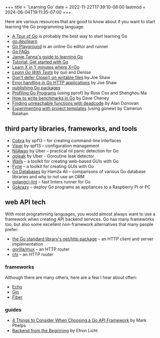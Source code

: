 +++
title = 'Learning Go'
date = 2022-11-22T17:39:10-08:00
lastmod = 2024-06-04T19:11:35-07:00
+++

Here are various resources that are good to know about if you want to start learning the Go programming language.

* [A Tour of Go](https://go.dev/tour/welcome/1) is probably the best way to start learning Go
* [go.dev/learn](https://go.dev/learn/)
* [Go Playground](https://go.dev/play/) is an online Go editor and runner
* [Go FAQs](https://go.dev/doc/faq)
* [Jamie Tanna's guide to learning Go](https://www.jvt.me/posts/2022/08/12/learning-new-language-go/)
* [Tutorial: Get started with Go](https://go.dev/doc/tutorial/getting-started)
* [Learn X in Y minutes where X=Go](https://learnxinyminutes.com/docs/go/)
* [_Learn Go With Tests_](https://quii.gitbook.io/learn-go-with-tests) by quii and Denise
* [Don't defer Close() on writable files](https://www.joeshaw.org/dont-defer-close-on-writable-files/) by Joe Shaw
* [Error handling in Go HTTP applications](https://www.joeshaw.org/error-handling-in-go-http-applications/) by Joe Shaw
* [publishing Go packages](/publishing-go-packages)
* [Profiling Go Programs](https://go.dev/blog/pprof) (using pprof) by Russ Cox and Shenghou Ma
* [How to write benchmarks in Go](https://dave.cheney.net/2013/06/30/how-to-write-benchmarks-in-go) by Dave Cheney
* [Finding unreachable functions with deadcode](https://go.dev/blog/deadcode) by Alan Donovan
* [Experimenting with project templates](https://go.dev/blog/gonew) (using gonew) by Cameron Balahan

## third party libraries, frameworks, and tools

* [Cobra](https://github.com/spf13/cobra) by spf13 – for creating command-line interfaces
* [Viper](https://github.com/spf13/viper) by spf13 – configuration management
* [NilAway](https://github.com/uber-go/nilaway/?uclick_id=43206374-f01b-4b03-9250-506f8c102a81) by Uber – practical nil panic detection for Go
* [goleak](https://github.com/uber-go/goleak) by Uber - Goroutine leak detector
* [Wails](https://wails.io/) – a toolkit for creating web-based GUIs with Go
* [Fyne](https://fyne.io/) – a toolkit for creating GUIs with Go
* [Go Databases](https://blog.teamortix.com/posts/2021/08/go-databases/) by Hamza Ali – comparisons of various Go database libraries and why to not use an ORM
* [golangci-lint](https://github.com/golangci/golangci-lint) – fast linters runner for Go
* [Gokrazy](https://news.ycombinator.com/item?id=37583234) – deploy Go programs as appliances to a Raspberry Pi or PC

## web API tech

With most programming languages, you would almost always want to use a framework when creating API backend services. Go has many frameworks too, but also some excellent non-framework alternatives that many people prefer:

* [the Go standard library's net/http package](https://pkg.go.dev/net/http) – an HTTP client and server implementation
* [gorilla/mux](https://github.com/gorilla/mux) – an HTTP router
* [chi](https://github.com/go-chi/chi) – an HTTP router

### frameworks

Although there are many others, here are a few I hear about often:

* [Echo](https://github.com/labstack/echo)
* [Gin](https://github.com/gin-gonic)
* [Fiber](https://gofiber.io/)

### guides

* [4 Things to Consider When Choosing a Go API Framework](https://markphelps.me/posts/4-things-to-consider-when-choosing-a-go-api-framework/) by Mark Phelps
* [Backend from the Beginning](https://eblog.fly.dev/backendbasics.html) by Efron Licht
